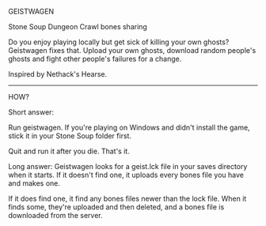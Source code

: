 GEISTWAGEN

Stone Soup Dungeon Crawl bones sharing

Do you enjoy playing locally but get sick of killing your own
ghosts? Geistwagen fixes that. Upload your own ghosts, download
random people's ghosts and fight other people's failures for a change.

Inspired by Nethack's Hearse.

 ---

HOW? 


Short answer:

Run geistwagen. If you're playing on Windows and didn't install the game,
stick it in your Stone Soup folder first.

Quit and run it after you die. That's it.


Long answer:
Geistwagen looks for a geist.lck file in your saves directory when it starts.
If it doesn't find one, it uploads every bones file you have and makes one.

If it does find one, it find any bones files newer than the
lock file. When it finds some, they're uploaded and then
deleted, and a bones file is downloaded from the server.
